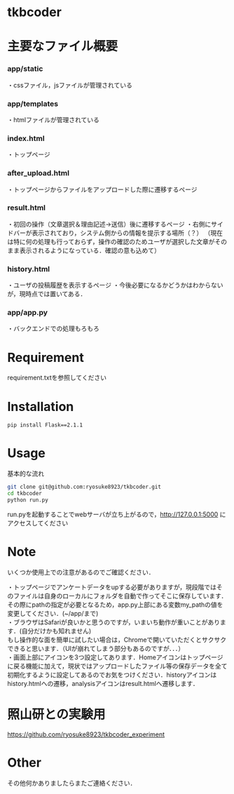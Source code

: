 # tkbcoder

# 主要なファイル概要

### app/static
・cssファイル，jsファイルが管理されている

### app/templates
・htmlファイルが管理されている

### index.html
・トップページ
### after_upload.html
・トップページからファイルをアップロードした際に遷移するページ
### result.html
・初回の操作（文章選択＆理由記述→送信）後に遷移するページ
・右側にサイドバーが表示されており，システム側からの情報を提示する場所（？）
（現在は特に何の処理も行っておらず，操作の確認のためユーザが選択した文章がそのまま表示されるようになっている．確認の意も込めて）
### history.html
・ユーザの投稿履歴を表示するページ
・今後必要になるかどうかはわからないが，現時点では置いてある．
### app/app.py
・バックエンドでの処理もろもろ
 
# Requirement
 
requirement.txtを参照してください
 
# Installation
 
```bash
pip install Flask==2.1.1
```
 
# Usage

基本的な流れ
 
```bash
git clone git@github.com:ryosuke8923/tkbcoder.git
cd tkbcoder
python run.py
```
run.pyを起動することでwebサーバが立ち上がるので，http://127.0.0.1:5000 にアクセスしてください

# Note
いくつか使用上での注意があるのでご確認ください．

・トップページでアンケートデータをupする必要がありますが，現段階ではそのファイルは自身のローカルにフォルダを自動で作ってそこに保存しています．
その際にpathの指定が必要となるため，app.py上部にある変数my_pathの値を変更してください．(~/app/まで)  
・ブラウザはSafariが良いかと思うのですが，いまいち動作が重いことがあります．(自分だけかも知れません)  
もし操作的な面を簡単に試したい場合は，Chromeで開いていただくとサクサクできると思います．（UIが崩れてしまう部分もあるのですが．．．）  
・画面上部にアイコンを3つ設定してあります．Homeアイコンはトップページに戻る機能に加えて，現状ではアップロードしたファイル等の保存データを全て初期化するように設定してあるのでお気をつけください．historyアイコンはhistory.htmlへの遷移，analysisアイコンはresult.htmlへ遷移します．  

# 照山研との実験用
https://github.com/ryosuke8923/tkbcoder_experiment

# Other
その他何かありましたらまたご連絡ください．
